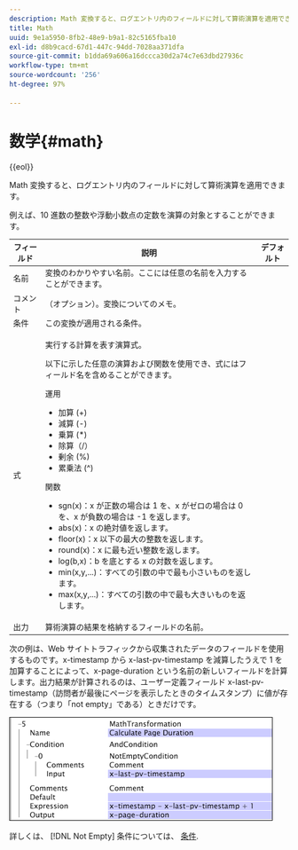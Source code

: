 ```yaml
---
description: Math 変換すると、ログエントリ内のフィールドに対して算術演算を適用できます。
title: Math
uuid: 9e1a5950-8fb2-48e9-b9a1-82c5165fba10
exl-id: d8b9cacd-67d1-447c-94dd-7028aa371dfa
source-git-commit: b1dda69a606a16dccca30d2a74c7e63dbd27936c
workflow-type: tm+mt
source-wordcount: '256'
ht-degree: 97%

---
```


# 数学{#math}

{{eol}}

Math 変換すると、ログエントリ内のフィールドに対して算術演算を適用できます。

例えば、10 進数の整数や浮動小数点の定数を演算の対象とすることができます。

<table id="table_FDF3DDF1960E43E391A67C9DC2A0E302"> 
 <thead> 
  <tr> 
   <th colname="col1" class="entry"> フィールド </th> 
   <th colname="col2" class="entry"> 説明 </th> 
   <th colname="col3" class="entry"> デフォルト </th> 
  </tr> 
 </thead>
 <tbody> 
  <tr> 
   <td colname="col1"> 名前 </td> 
   <td colname="col2"> 変換のわかりやすい名前。ここには任意の名前を入力することができます。 </td> 
   <td colname="col3"></td> 
  </tr> 
  <tr> 
   <td colname="col1"> コメント </td> 
   <td colname="col2"> （オプション）。変換についてのメモ。 </td> 
   <td colname="col3"></td> 
  </tr> 
  <tr> 
   <td colname="col1"> 条件 </td> 
   <td colname="col2"> この変換が適用される条件。 </td> 
   <td colname="col3"></td> 
  </tr> 
  <tr> 
   <td colname="col1"> 式 </td> 
   <td colname="col2"> <p>実行する計算を表す演算式。 </p> <p> 以下に示した任意の演算および関数を使用でき、式にはフィールド名を含めることができます。 </p> <p> 運用 
     <ul id="ul_DB5915FADA0A41A3B11F1F48615F40A9">
      <li id="li_CA9EA97243F04760A81313C17EE057B3"> 加算 (+) </li>
      <li id="li_908A272EBA2340098C20F22AA8D9ED26"> 減算 (-) </li>
      <li id="li_C62257FF3AAB436D9148BBEA441621D7"> 乗算 (*) </li>
      <li id="li_B5A9EAB3E49D4CB9A297172199F23542"> 除算（/） </li>
      <li id="li_D2D2B51DB2C8412A9B6F9D5F3CC03F8A"> 剰余 (%) </li>
      <li id="li_07E7E368FFD2437A852B785E159848E5"> 累乗法 (^) </li>
     </ul></p> <p>関数 
     <ul id="ul_E335AE8D684340AA998C4A2633FFDEE1">
      <li id="li_E036FF0B5DF244DDBFEDA9BFEDC62251"> sgn(x)：x が正数の場合は 1 を、x がゼロの場合は 0 を、x が負数の場合は -1 を返します。 </li>
      <li id="li_90CD8899DDC14778A95930C2768C82BC"> abs(x)：x の絶対値を返します。 </li>
      <li id="li_F4AF23F343F74BD88B7166B1C2BB065E"> floor(x)：x 以下の最大の整数を返します。 </li>
      <li id="li_A31379A3659240C3A629BFAF19A6DDF1"> round(x)：x に最も近い整数を返します。 </li>
      <li id="li_9C0A0F3A4A304026B543F2A64B98B922"> log(b,x)：b を底とする x の対数を返します。 </li>
      <li id="li_124D62C2CA5A42CBBCC5DB18FAA8920E"> min(x,y,...)：すべての引数の中で最も小さいものを返します。 </li>
      <li id="li_3B7B9FC1C0BF4E7688F9F49130B97B7F"> max(x,y,...)：すべての引数の中で最も大きいものを返します。 </li>
     </ul></p> </td> 
   <td colname="col3"></td> 
  </tr> 
  <tr> 
   <td colname="col1"> 出力 </td> 
   <td colname="col2"> 算術演算の結果を格納するフィールドの名前。 </td> 
   <td colname="col3"></td> 
  </tr> 
 </tbody> 
</table>

次の例は、Web サイトトラフィックから収集されたデータのフィールドを使用するものです。x-timestamp から x-last-pv-timestamp を減算したうえで 1 を加算することによって、x-page-duration という名前の新しいフィールドを計算します。出力結果が計算されるのは、ユーザー定義フィールド x-last-pv-timestamp（訪問者が最後にページを表示したときのタイムスタンプ）に値が存在する（つまり「not empty」である）ときだけです。

![](assets/cfg_TransformationType_Math.png)

詳しくは、 [!DNL Not Empty] 条件については、 [条件](../../../../../home/c-dataset-const-proc/c-conditions/c-abt-cond.md).
